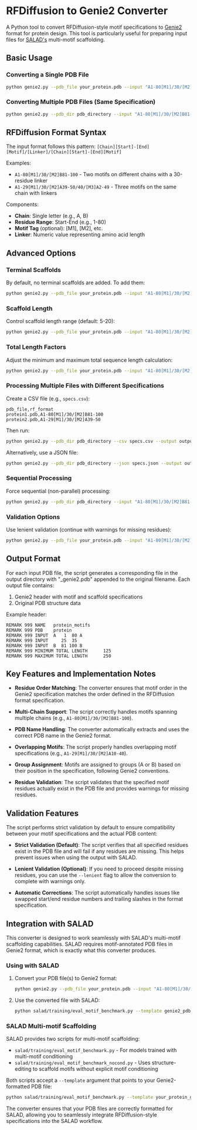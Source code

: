 # RFDiffusion to Genie2 Converter

A Python tool to convert RFDiffusion-style motif specifications to [Genie2](https://github.com/aqlaboratory/genie2) format for protein design. This tool is particularly useful for preparing input files for [SALAD's](https://github.com/mjendrusch/salad) multi-motif scaffolding.

## Basic Usage

### Converting a Single PDB File

```bash
python genie2.py --pdb_file your_protein.pdb --input "A1-80[M1]/30/[M2]B81-100" --output output_dir
```

### Converting Multiple PDB Files (Same Specification)

```bash
python genie2.py --pdb_dir pdb_directory --input "A1-80[M1]/30/[M2]B81-100" --output output_dir
```

## RFDiffusion Format Syntax

The input format follows this pattern: `[Chain][Start]-[End][Motif]/[Linker]/[Chain][Start]-[End][Motif]`

Examples:
- `A1-80[M1]/30/[M2]B81-100` - Two motifs on different chains with a 30-residue linker
- `A1-29[M1]/30/[M2]A39-50/40/[M3]A2-49` - Three motifs on the same chain with linkers

Components:
- **Chain**: Single letter (e.g., A, B)
- **Residue Range**: Start-End (e.g., 1-80)
- **Motif Tag** (optional): [M1], [M2], etc.
- **Linker**: Numeric value representing amino acid length

## Advanced Options

### Terminal Scaffolds

By default, no terminal scaffolds are added. To add them:

```bash
python genie2.py --pdb_file your_protein.pdb --input "A1-80[M1]/30/[M2]B81-100" --output output_dir --add_terminal_scaffolds
```

### Scaffold Length

Control scaffold length range (default: 5-20):

```bash
python genie2.py --pdb_file your_protein.pdb --input "A1-80[M1]/30/[M2]B81-100" --output output_dir --min_scaffold 10 --max_scaffold 30
```

### Total Length Factors

Adjust the minimum and maximum total sequence length calculation:

```bash
python genie2.py --pdb_file your_protein.pdb --input "A1-80[M1]/30/[M2]B81-100" --output output_dir --min_factor 1.2 --max_factor 2.0
```

### Processing Multiple Files with Different Specifications

Create a CSV file (e.g., `specs.csv`):
```
pdb_file,rf_format
protein1.pdb,A1-80[M1]/30/[M2]B81-100
protein2.pdb,A1-29[M1]/30/[M2]A39-50
```

Then run:
```bash
python genie2.py --pdb_dir pdb_directory --csv specs.csv --output output_dir
```

Alternatively, use a JSON file:
```bash
python genie2.py --pdb_dir pdb_directory --json specs.json --output output_dir
```

### Sequential Processing

Force sequential (non-parallel) processing:

```bash
python genie2.py --pdb_dir pdb_directory --input "A1-80[M1]/30/[M2]B81-100" --output output_dir --sequential
```

### Validation Options

Use lenient validation (continue with warnings for missing residues):

```bash
python genie2.py --pdb_file your_protein.pdb --input "A1-80[M1]/30/[M2]B81-100" --output output_dir --lenient
```

## Output Format

For each input PDB file, the script generates a corresponding file in the output directory with "_genie2.pdb" appended to the original filename. Each output file contains:

1. Genie2 header with motif and scaffold specifications
2. Original PDB structure data

Example header:
```
REMARK 999 NAME   protein_motifs
REMARK 999 PDB    protein
REMARK 999 INPUT  A   1  80 A
REMARK 999 INPUT     25  35
REMARK 999 INPUT  B  81 100 B
REMARK 999 MINIMUM TOTAL LENGTH      125
REMARK 999 MAXIMUM TOTAL LENGTH      250
```

## Key Features and Implementation Notes

- **Residue Order Matching**: The converter ensures that motif order in the Genie2 specification matches the order defined in the RFDiffusion format specification.

- **Multi-Chain Support**: The script correctly handles motifs spanning multiple chains (e.g., `A1-80[M1]/30/[M2]B81-100`).

- **PDB Name Handling**: The converter automatically extracts and uses the correct PDB name in the Genie2 format.

- **Overlapping Motifs**: The script properly handles overlapping motif specifications (e.g., `A1-29[M1]/30/[M2]A10-40`).

- **Group Assignment**: Motifs are assigned to groups (A or B) based on their position in the specification, following Genie2 conventions.

- **Residue Validation**: The script validates that the specified motif residues actually exist in the PDB file and provides warnings for missing residues.

## Validation Features

The script performs strict validation by default to ensure compatibility between your motif specifications and the actual PDB content:

- **Strict Validation (Default)**: The script verifies that all specified residues exist in the PDB file and will fail if any residues are missing. This helps prevent issues when using the output with SALAD.

- **Lenient Validation (Optional)**: If you need to proceed despite missing residues, you can use the `--lenient` flag to allow the conversion to complete with warnings only.

- **Automatic Corrections**: The script automatically handles issues like swapped start/end residue numbers and trailing slashes in the format specification.

## Integration with SALAD

This converter is designed to work seamlessly with SALAD's multi-motif scaffolding capabilities. SALAD requires motif-annotated PDB files in Genie2 format, which is exactly what this converter produces.

### Using with SALAD

1. Convert your PDB file(s) to Genie2 format:
   ```bash
   python genie2.py --pdb_file your_protein.pdb --input "A1-80[M1]/30/[M2]B81-100" --output genie2_pdbs
   ```

2. Use the converted file with SALAD:
   ```bash
   python salad/training/eval_motif_benchmark.py --template genie2_pdbs/your_protein_genie2.pdb --num_designs 10 --num_steps 20 --config your_config.yml --params your_params.pt
   ```

### SALAD Multi-motif Scaffolding

SALAD provides two scripts for multi-motif scaffolding:
- `salad/training/eval_motif_benchmark.py` - For models trained with multi-motif conditioning
- `salad/training/eval_motif_benchmark_nocond.py` - Uses structure-editing to scaffold motifs without explicit motif conditioning

Both scripts accept a `--template` argument that points to your Genie2-formatted PDB file:
```bash
python salad/training/eval_motif_benchmark.py --template your_protein_genie2.pdb [other_options]
```

The converter ensures that your PDB files are correctly formatted for SALAD, allowing you to seamlessly integrate RFDiffusion-style specifications into the SALAD workflow.
